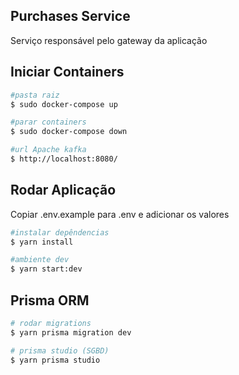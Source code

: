 ## Purchases Service

Serviço responsável pelo gateway da aplicação
## Iniciar Containers

```bash
#pasta raiz
$ sudo docker-compose up

#parar containers
$ sudo docker-compose down

#url Apache kafka
$ http://localhost:8080/
```

## Rodar Aplicação

Copiar .env.example para .env e adicionar os valores

```bash
#instalar depêndencias
$ yarn install

#ambiente dev
$ yarn start:dev
```

## Prisma ORM

```bash
# rodar migrations
$ yarn prisma migration dev

# prisma studio (SGBD)
$ yarn prisma studio
```